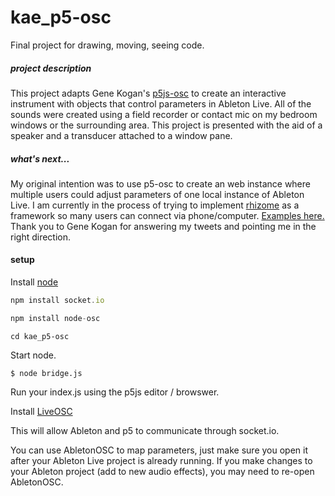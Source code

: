 # kae_p5-osc
Final project for drawing, moving, seeing code.

##### project description
This project adapts Gene Kogan's [p5js-osc](https://github.com/genekogan/p5js-osc) to create an interactive instrument with objects that control parameters in Ableton Live. All of the sounds were created using a field recorder or contact mic on my bedroom windows or the surrounding area. This project is presented with the aid of a speaker and a transducer attached to a window pane. 

##### what's next...
My original intention was to use p5-osc to create an web instance where multiple users could adjust parameters of one local instance of Ableton Live. I am currently in the process of trying to implement [rhizome](https://github.com/sebpiq/rhizome) as a framework so many users can connect via phone/computer. [Examples here.](https://github.com/sebpiq/rhizome/wiki/Gallery) Thank you to Gene Kogan for answering my tweets and pointing me in the right direction.


#### setup

Install [node](https://nodejs.org/)

```javascript
npm install socket.io
```
```javascript 
npm install node-osc
```
```cd kae_p5-osc```

Start node.

    $ node bridge.js

Run your index.js using the p5js editor / browswer.

Install [LiveOSC](http://livecontrol.q3f.org/ableton-liveapi/liveosc/)

This will allow Ableton and p5 to communicate through socket.io.

You can use AbletonOSC to map parameters, just make sure you open it after your Ableton Live project is already running. If you make changes to your Ableton project (add to new audio effects), you may need to re-open AbletonOSC.
